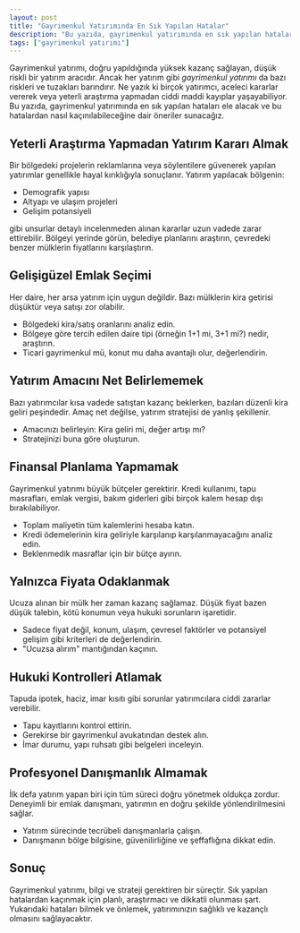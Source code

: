 ```yaml
---
layout: post
title: "Gayrimenkul Yatırımında En Sık Yapılan Hatalar"
description: "Bu yazıda, gayrimenkul yatırımında en sık yapılan hataları ele alacak ve bu hatalardan nasıl kaçınılabileceğine dair öneriler sunacağız."
tags: ["gayrimenkul yatırımı"]
---
```


Gayrimenkul yatırımı, doğru yapıldığında yüksek kazanç sağlayan, düşük riskli bir yatırım aracıdır. Ancak her yatırım gibi *gayrimenkul yatırımı* da bazı riskleri ve tuzakları barındırır. Ne yazık ki birçok yatırımcı, aceleci kararlar vererek veya yeterli araştırma yapmadan ciddi maddi kayıplar yaşayabiliyor. Bu yazıda, gayrimenkul yatırımında en sık yapılan hataları ele alacak ve bu hatalardan nasıl kaçınılabileceğine dair öneriler sunacağız.

## Yeterli Araştırma Yapmadan Yatırım Kararı Almak

Bir bölgedeki projelerin reklamlarına veya söylentilere güvenerek yapılan yatırımlar genellikle hayal kırıklığıyla sonuçlanır. Yatırım yapılacak bölgenin:

- Demografik yapısı
- Altyapı ve ulaşım projeleri
- Gelişim potansiyeli

gibi unsurlar detaylı incelenmeden alınan kararlar uzun vadede zarar ettirebilir. Bölgeyi yerinde görün, belediye planlarını araştırın, çevredeki benzer mülklerin fiyatlarını karşılaştırın.

## Gelişigüzel Emlak Seçimi

Her daire, her arsa yatırım için uygun değildir. Bazı mülklerin kira getirisi düşüktür veya satışı zor olabilir.

- Bölgedeki kira/satış oranlarını analiz edin.
- Bölgeye göre tercih edilen daire tipi (örneğin 1+1 mi, 3+1 mi?) nedir, araştırın.
- Ticari gayrimenkul mü, konut mu daha avantajlı olur, değerlendirin.

## Yatırım Amacını Net Belirlememek

Bazı yatırımcılar kısa vadede satıştan kazanç beklerken, bazıları düzenli kira geliri peşindedir. Amaç net değilse, yatırım stratejisi de yanlış şekillenir.

- Amacınızı belirleyin: Kira geliri mi, değer artışı mı?
- Stratejinizi buna göre oluşturun.

## Finansal Planlama Yapmamak

Gayrimenkul yatırımı büyük bütçeler gerektirir. Kredi kullanımı, tapu masrafları, emlak vergisi, bakım giderleri gibi birçok kalem hesap dışı bırakılabiliyor.

- Toplam maliyetin tüm kalemlerini hesaba katın.
- Kredi ödemelerinin kira geliriyle karşılanıp karşılanmayacağını analiz edin.
- Beklenmedik masraflar için bir bütçe ayırın.

## Yalnızca Fiyata Odaklanmak

Ucuza alınan bir mülk her zaman kazanç sağlamaz. Düşük fiyat bazen düşük talebin, kötü konumun veya hukuki sorunların işaretidir.

- Sadece fiyat değil, konum, ulaşım, çevresel faktörler ve potansiyel gelişim gibi kriterleri de değerlendirin.
- "Ucuzsa alırım" mantığından kaçının.

## Hukuki Kontrolleri Atlamak

Tapuda ipotek, haciz, imar kısıtı gibi sorunlar yatırımcılara ciddi zararlar verebilir.

- Tapu kayıtlarını kontrol ettirin.
- Gerekirse bir gayrimenkul avukatından destek alın.
- İmar durumu, yapı ruhsatı gibi belgeleri inceleyin.

## Profesyonel Danışmanlık Almamak

İlk defa yatırım yapan biri için tüm süreci doğru yönetmek oldukça zordur. Deneyimli bir emlak danışmanı, yatırımın en doğru şekilde yönlendirilmesini sağlar.

- Yatırım sürecinde tecrübeli danışmanlarla çalışın.
- Danışmanın bölge bilgisine, güvenilirliğine ve şeffaflığına dikkat edin.

## Sonuç

Gayrimenkul yatırımı, bilgi ve strateji gerektiren bir süreçtir. Sık yapılan hatalardan kaçınmak için planlı, araştırmacı ve dikkatli olunması şart. Yukarıdaki hataları bilmek ve önlemek, yatırımınızın sağlıklı ve kazançlı olmasını sağlayacaktır.
